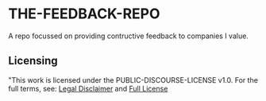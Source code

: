 # THE-FEEDBACK-REPO
A repo focussed on providing contructive feedback to companies I value.
## Licensing
"This work is licensed under the PUBLIC-DISCOURSE-LICENSE v1.0.
For the full terms, see: <a href="https://github.com/djblackberry64/PUBLIC-DISCOURSE-LICENSE">Legal Disclaimer</a> and <a href="https://github.com/djblackberry64/PUBLIC-DISCOURSE-LICENSES/blob/main/LICENSES/Public%20Discourse%20License%20(v1.0)">Full License</a>
